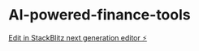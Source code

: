 # AI-powered-finance-tools

[Edit in StackBlitz next generation editor ⚡️](https://stackblitz.com/~/github.com/ssecgroup/AI-powered-finance-tools)